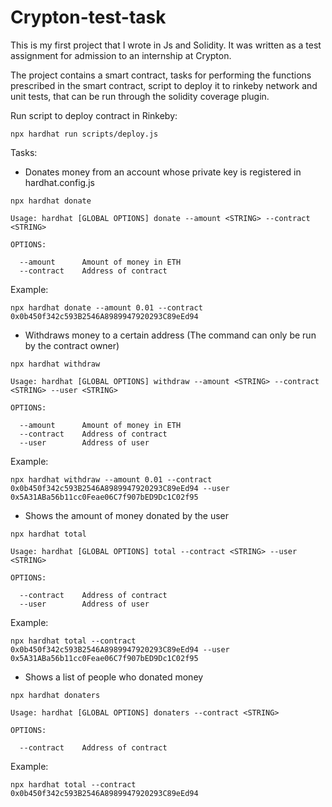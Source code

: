 # Crypton-test-task

This is my first project that I wrote in Js and Solidity. It was written as a test assignment for admission to an internship at Crypton.

The project contains a smart contract, tasks for performing the functions prescribed in the smart contract, script to deploy it to rinkeby network and unit tests, that can be run through the solidity coverage plugin.

Run script to deploy contract in Rinkeby:
```shell
npx hardhat run scripts/deploy.js
```

Tasks:

- Donates money from an account whose private key is registered in hardhat.config.js
```shell
npx hardhat donate

Usage: hardhat [GLOBAL OPTIONS] donate --amount <STRING> --contract <STRING>

OPTIONS:

  --amount  	Amount of money in ETH 
  --contract	Address of contract 
```
Example:
```shell
npx hardhat donate --amount 0.01 --contract 0x0b450f342c593B2546A8989947920293C89eEd94
```
- Withdraws money to a certain address (The command can only be run by the contract owner)
```shell
npx hardhat withdraw

Usage: hardhat [GLOBAL OPTIONS] withdraw --amount <STRING> --contract <STRING> --user <STRING>

OPTIONS:

  --amount  	Amount of money in ETH 
  --contract	Address of contract 
  --user    	Address of user
```
Example:
```shell
npx hardhat withdraw --amount 0.01 --contract 0x0b450f342c593B2546A8989947920293C89eEd94 --user 0x5A31ABa56b11cc0Feae06C7f907bED9Dc1C02f95
```
- Shows the amount of money donated by the user
```shell
npx hardhat total

Usage: hardhat [GLOBAL OPTIONS] total --contract <STRING> --user <STRING>

OPTIONS:

  --contract	Address of contract 
  --user    	Address of user 
```
Example:
```shell
npx hardhat total --contract 0x0b450f342c593B2546A8989947920293C89eEd94 --user 0x5A31ABa56b11cc0Feae06C7f907bED9Dc1C02f95
```
- Shows a list of people who donated money
```shell
npx hardhat donaters

Usage: hardhat [GLOBAL OPTIONS] donaters --contract <STRING>

OPTIONS:

  --contract	Address of contract 
```
Example:
```shell
npx hardhat total --contract 0x0b450f342c593B2546A8989947920293C89eEd94
```
